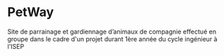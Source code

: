 # PetWay
Site de parrainage et gardiennage d’animaux de compagnie effectué en groupe dans le cadre d'un projet durant 1ère année du cycle ingénieur à l'ISEP
